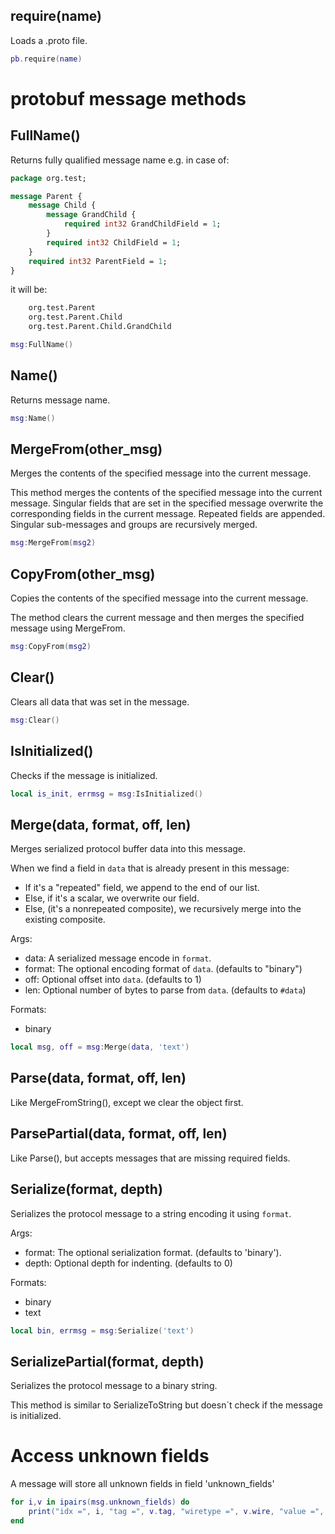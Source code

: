 ## require(name)

Loads a .proto file.

```lua
pb.require(name)  
```

# protobuf message methods

## FullName()

Returns fully qualified message name e.g. in case of:
```protobuf
package org.test;

message Parent {
	message Child {
		message GrandChild {
			required int32 GrandChildField = 1;
		}
		required int32 ChildField = 1;
	}
	required int32 ParentField = 1;
}
```
it will be:

```protobuf
	org.test.Parent
	org.test.Parent.Child
	org.test.Parent.Child.GrandChild
```

```lua
msg:FullName()
```

## Name()

Returns message name.

```lua
msg:Name()
```

## MergeFrom(other_msg)

Merges the contents of the specified message into the current message.

This method merges the contents of the specified message into the current
message. Singular fields that are set in the specified message overwrite
the corresponding fields in the current message. Repeated fields are
appended. Singular sub-messages and groups are recursively merged.

```lua
msg:MergeFrom(msg2)
```

## CopyFrom(other_msg)

Copies the contents of the specified message into the current message.

The method clears the current message and then merges the specified
message using MergeFrom.

```lua
msg:CopyFrom(msg2)
```

## Clear()

Clears all data that was set in the message.

```lua
msg:Clear()
```

## IsInitialized()

Checks if the message is initialized.

```lua
local is_init, errmsg = msg:IsInitialized()
```

## Merge(data, format, off, len)

Merges serialized protocol buffer data into this message.

When we find a field in `data` that is already present
in this message:

* If it's a "repeated" field, we append to the end of our list.
* Else, if it's a scalar, we overwrite our field.
* Else, (it's a nonrepeated composite), we recursively merge 
into the existing composite.

Args:

* data: A serialized message encode in `format`.
* format: The optional encoding format of `data`.  (defaults to "binary")
* off: Optional offset into `data`.  (defaults to 1)
* len: Optional number of bytes to parse from `data`.  (defaults to `#data`)

Formats:

* binary

```lua
local msg, off = msg:Merge(data, 'text')
```

## Parse(data, format, off, len)

Like MergeFromString(), except we clear the object first.

## ParsePartial(data, format, off, len)

Like Parse(), but accepts messages that are missing required fields. 

## Serialize(format, depth)

Serializes the protocol message to a string encoding it using `format`.

Args:

* format: The optional serialization format.  (defaults to 'binary').
* depth: Optional depth for indenting.  (defaults to 0)

Formats:

* binary
* text

```lua
local bin, errmsg = msg:Serialize('text')
```

## SerializePartial(format, depth)

Serializes the protocol message to a binary string.

This method is similar to SerializeToString but doesn`t check if the
message is initialized.

# Access unknown fields

A message will store all unknown fields in field 'unknown_fields'

```lua
for i,v in ipairs(msg.unknown_fields) do
	print("idx =", i, "tag =", v.tag, "wiretype =", v.wire, "value =", v.value)
end
```

